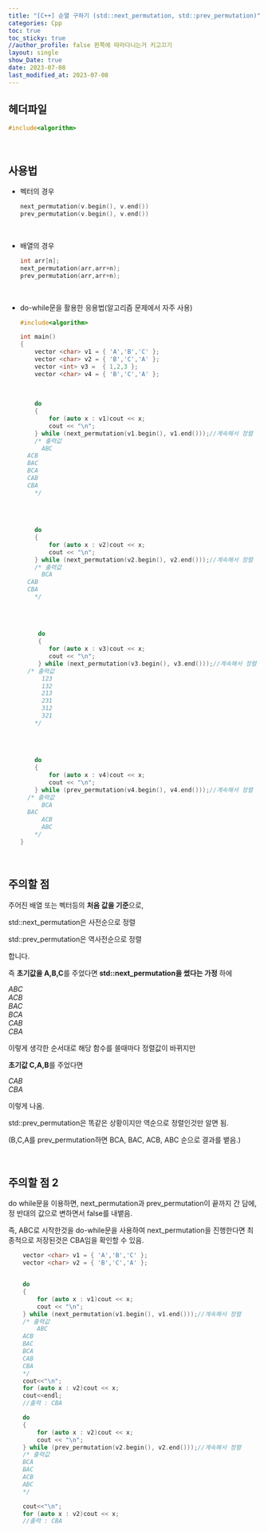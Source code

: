 ```yaml
---
title: "[C++] 순열 구하기 (std::next_permutation, std::prev_permutation)"
categories: Cpp
toc: true
toc_sticky: true
//author_profile: false 왼쪽에 따라다니는거 키고끄기
layout: single
show_Date: true
date: 2023-07-08
last_modified_at: 2023-07-08
---
```


## 헤더파일

```c++
#include<algorithm>
```

<br>



## 사용법

- 벡터의 경우

  ```c++
  next_permutation(v.begin(), v.end())
  prev_permutation(v.begin(), v.end())
  ```

<br>

- 배열의 경우

  ```c++
  int arr[n];
  next_permutation(arr,arr+n);
  prev_permutation(arr,arr+n);
  ```

<br>

- do-while문을 활용한 응용법(알고리즘 문제에서 자주 사용)

  ```c++
  #include<algorithm>
  
  int main()
  {
      vector <char> v1 = { 'A','B','C' }; 
      vector <char> v2 = { 'B','C','A' };
      vector <int> v3 =  { 1,2,3 }; 
      vector <char> v4 = { 'B','C','A' };
      
      
      
      do 
      {
          for (auto x : v1)cout << x; 
          cout << "\n"; 
      } while (next_permutation(v1.begin(), v1.end()));//계속해서 정렬 
      /* 출력값
      	ABC
  	ACB
  	BAC
  	BCA
  	CAB
  	CBA
      */
      
      
      
      
      do 
      {
          for (auto x : v2)cout << x;
          cout << "\n";
      } while (next_permutation(v2.begin(), v2.end()));//계속해서 정렬
      /* 출력값
      	BCA
  	CAB
  	CBA
      */
      
      
      
      
       do 
       {
          for (auto x : v3)cout << x;
          cout << "\n";
       } while (next_permutation(v3.begin(), v3.end()));//계속해서 정렬
  	/* 출력값
      	123
      	132
      	213
      	231
      	312
      	321
      */
      
      
      
      
      do 
      {
          for (auto x : v4)cout << x;
          cout << "\n";
      } while (prev_permutation(v4.begin(), v4.end()));//계속해서 정렬
  	/* 출력값
      	BCA
  	BAC
      	ACB
     	ABC
      */
  }
  ```

  <br>

  

## 주의할 점

주어진 배열 또는 벡터등의 **처음 값을 기준**으로,

std::next_permutation은 사전순으로 정렬

std::prev_permutation은 역사전순으로 정렬 

합니다. 

 

즉 **초기값을 A,B,C**를 주었다면 **std::next_permutation을 썼다는 가정** 하에

*ABC*  
*ACB*  
*BAC*  
*BCA*  
*CAB*  
*CBA*  

이렇게 생각한 순서대로 해당 함수를 쓸때마다 정렬값이 바뀌지만

 

**초기값 C,A,B**를 주었다면 

*CAB*  
*CBA*  

이렇게 나옴. 

 

std::prev_permutation은 똑같은 상황이지만 역순으로 정렬인것만 알면 됨.

(B,C,A를 prev_permutation하면 BCA, BAC, ACB, ABC 순으로 결과를 뱉음.)

<br>



## 주의할 점 2

do while문을 이용하면, next_permutation과 prev_permutation이 끝까지 간 담에, 정 반대의 값으로 변하면서 false를 내뱉음.

즉, ABC로 시작한것을 do-while문을 사용하여 next_permutation을 진행한다면 최종적으로 저장된것은 CBA임을 확인할 수 있음. 

``` c++
    vector <char> v1 = { 'A','B','C' };
    vector <char> v2 = { 'B','C','A' };


    do
    {
        for (auto x : v1)cout << x;
        cout << "\n";
    } while (next_permutation(v1.begin(), v1.end()));//계속해서 정렬
    /* 출력값
    	ABC
	ACB
	BAC
	BCA
	CAB
	CBA
    */
    cout<<"\n";
    for (auto x : v2)cout << x;
    cout<<endl;
    //출력 : CBA

    do
    {
        for (auto x : v2)cout << x;
        cout << "\n";
    } while (prev_permutation(v2.begin(), v2.end()));//계속해서 정렬
    /* 출력값
    BCA
    BAC
    ACB
    ABC
    */

    cout<<"\n";
    for (auto x : v2)cout << x;
    //출력 : CBA
```

